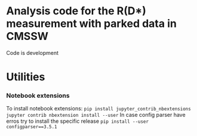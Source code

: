 # Analysis code for the R(D*) measurement with parked data in CMSSW

Code is development

# Utilities

### Notebook extensions

To install notebook extensions:
``pip install jupyter_contrib_nbextensions``
``jupyter contrib nbextension install --user``
In case config parser have erros try to install the specific release
``pip install --user configparser==3.5.1``
